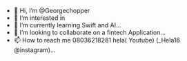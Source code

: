- 👋 Hi, I’m @Georgechopper
- 👀 I’m interested in 
- 🌱 I’m currently learning Swift and AI...
- 💞️ I’m looking to collaborate on a fintech Application...
- 📫 How to reach me 08036218281 hela(
Youtube) (_Hela16 @instagram)...

<!---
Georgechopper/Georgechopper is a ✨ special ✨ repository because its `README.md` (this file) appears on your GitHub profile.
You can click the Preview link to take a look at your changes.
--->
